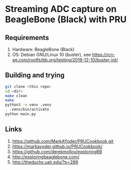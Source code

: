 # Streaming ADC capture on BeagleBone (Black) with PRU

## Requirements

1. Hardware: BeagleBone (Black)
2. OS: Debian GNU/Linux 10 (buster), see https://rcn-ee.com/rootfs/bb.org/testing/2019-12-10/buster-iot/

## Building and trying

```bash
git clone <this repo>
cd <dir>
make clean
make
python3 -m venv .venv
. .venv/bin/activate
python main.py
```

## Links
1. https://github.com/MarkAYoder/PRUCookbook.git
2. https://markayoder.github.io/PRUCookbook/
3. https://github.com/derekmolloy/exploringBB
4. http://exploringbeaglebone.com/
5. http://theduchy.ualr.edu/?p=289
